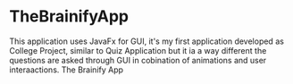 # TheBrainifyApp
This application uses JavaFx for GUI, it's my first application developed as College Project, similar to Quiz Application but it ia a way different the questions are asked through GUI in cobination of animations and user interaactions.
The Brainify App
